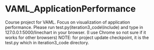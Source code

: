 # VAML_ApplicationPerformance
Course project for VAML. Focus on visualization of application performance.
Please run test.py(iteration3_code\Include) and type in 127.0.0.1:5000/linechart in your browser. (I use Chrome so not sure if it works for other browsers)
NOTE: for project update checkpoint, it is the test.py which in iteration3_code directory. 
